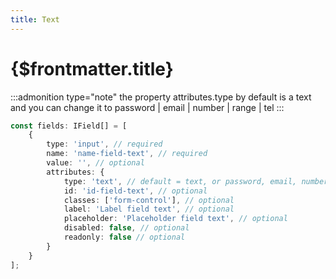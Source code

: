 ```yaml
---
title: Text
---
```


# {$frontmatter.title}

:::admonition type="note"
the property attributes.type by default is a text and you can change it to password | email | number | range | tel
:::

```typescript {7} copy title="Example"
const fields: IField[] = [
	{
		type: 'input', // required
		name: 'name-field-text', // required
		value: '', // optional
		attributes: {
			type: 'text', // default = text, or password, email, number, tel, optional
			id: 'id-field-text', // optional
			classes: ['form-control'], // optional
			label: 'Label field text', // optional
			placeholder: 'Placeholder field text', // optional
			disabled: false, // optional
			readonly: false // optional
		}
	}
];
```

<script>
 import Field from '$lib/components/fields/Text.svelte'
</script>

<Field />

